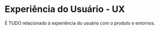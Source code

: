 # Experiência do Usuário - UX


É TUDO relacionado à experiência do usuário com o produto e entornos.